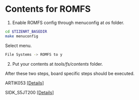 
# Contents for ROMFS

1. Enable ROMFS config through menuconfig at *os* folder.
```bash
cd $TIZENRT_BASEDIR
make menuconfig
```

Select menu.
```bash
File Systems -> ROMFS to y
```

2. Put your contents at *tools/fs/contents* folder.

After these two steps, board specific steps should be executed.

ARTIK053 [[Details]](../../build/configs/artik053/README.md#romfs)

SIDK_S5JT200 [[Details]](../../build/configs/sidk_s5jt200/README.md#romfs)


